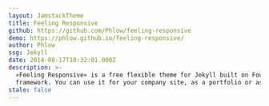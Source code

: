 ```yaml
---
layout: JamstackTheme
title: Feeling Responsive
github: https://github.com/Phlow/feeling-responsive
demo: https://phlow.github.io/feeling-responsive/
author: Phlow
ssg: Jekyll
date: 2014-08-17T10:32:01.000Z
description: >-
  »Feeling Responsive« is a free flexible theme for Jekyll built on Foundation
  framework. You can use it for your company site, as a portfolio or as a blog.
stale: false
---
```

